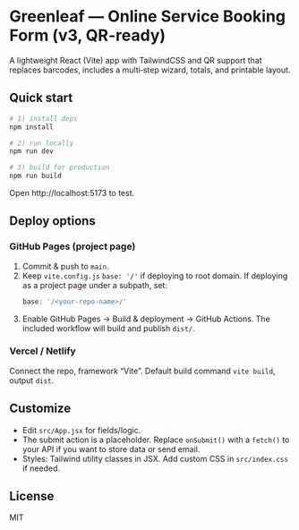 # Greenleaf — Online Service Booking Form (v3, QR-ready)

A lightweight React (Vite) app with TailwindCSS and QR support that replaces barcodes, includes a multi‑step wizard, totals, and printable layout.

## Quick start

```bash
# 1) install deps
npm install

# 2) run locally
npm run dev

# 3) build for production
npm run build
```

Open http://localhost:5173 to test.

## Deploy options

### GitHub Pages (project page)
1. Commit & push to `main`.
2. Keep `vite.config.js` `base: '/'` if deploying to root domain. If deploying as a project page under a subpath, set:
   ```js
   base: '/<your-repo-name>/'
   ```
3. Enable GitHub Pages → Build & deployment → GitHub Actions. The included workflow will build and publish `dist/`.

### Vercel / Netlify
Connect the repo, framework “Vite”. Default build command `vite build`, output `dist`.

## Customize

- Edit `src/App.jsx` for fields/logic.
- The submit action is a placeholder. Replace `onSubmit()` with a `fetch()` to your API if you want to store data or send email.
- Styles: Tailwind utility classes in JSX. Add custom CSS in `src/index.css` if needed.

## License
MIT
